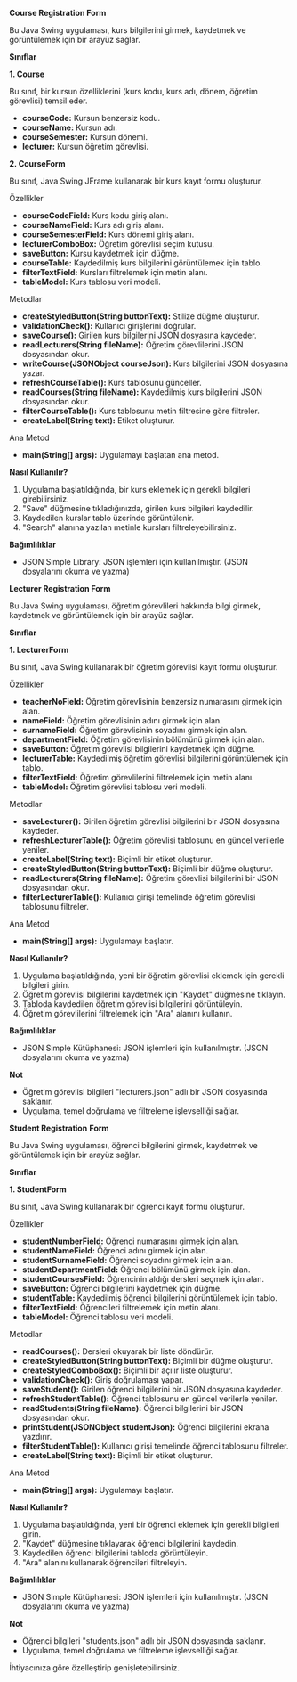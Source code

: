 **Course Registration Form**

Bu Java Swing uygulaması, kurs bilgilerini girmek, kaydetmek ve görüntülemek için bir arayüz sağlar.

**Sınıflar**

**1. Course**

Bu sınıf, bir kursun özelliklerini (kurs kodu, kurs adı, dönem, öğretim görevlisi) temsil eder.

- **courseCode:** Kursun benzersiz kodu.
- **courseName:** Kursun adı.
- **courseSemester:** Kursun dönemi.
- **lecturer:** Kursun öğretim görevlisi.

**2. CourseForm**

Bu sınıf, Java Swing JFrame kullanarak bir kurs kayıt formu oluşturur.

Özellikler

- **courseCodeField:** Kurs kodu giriş alanı.
- **courseNameField:** Kurs adı giriş alanı.
- **courseSemesterField:** Kurs dönemi giriş alanı.
- **lecturerComboBox:** Öğretim görevlisi seçim kutusu.
- **saveButton:** Kursu kaydetmek için düğme.
- **courseTable:** Kaydedilmiş kurs bilgilerini görüntülemek için tablo.
- **filterTextField:** Kursları filtrelemek için metin alanı.
- **tableModel:** Kurs tablosu veri modeli.

Metodlar

- **createStyledButton(String buttonText):** Stilize düğme oluşturur.
- **validationCheck():** Kullanıcı girişlerini doğrular.
- **saveCourse():** Girilen kurs bilgilerini JSON dosyasına kaydeder.
- **readLecturers(String fileName):** Öğretim görevlilerini JSON dosyasından okur.
- **writeCourse(JSONObject courseJson):** Kurs bilgilerini JSON dosyasına yazar.
- **refreshCourseTable():** Kurs tablosunu günceller.
- **readCourses(String fileName):** Kaydedilmiş kurs bilgilerini JSON dosyasından okur.
- **filterCourseTable():** Kurs tablosunu metin filtresine göre filtreler.
- **createLabel(String text):** Etiket oluşturur.

Ana Metod

- **main(String[] args):** Uygulamayı başlatan ana metod.

**Nasıl Kullanılır?**

1. Uygulama başlatıldığında, bir kurs eklemek için gerekli bilgileri girebilirsiniz.
2. "Save" düğmesine tıkladığınızda, girilen kurs bilgileri kaydedilir.
3. Kaydedilen kurslar tablo üzerinde görüntülenir.
4. "Search" alanına yazılan metinle kursları filtreleyebilirsiniz.

**Bağımlılıklar**

- JSON Simple Library: JSON işlemleri için kullanılmıştır. (JSON dosyalarını okuma ve yazma)

**Lecturer Registration Form**

Bu Java Swing uygulaması, öğretim görevlileri hakkında bilgi girmek, kaydetmek ve görüntülemek için bir arayüz sağlar.

**Sınıflar**

**1. LecturerForm**

Bu sınıf, Java Swing kullanarak bir öğretim görevlisi kayıt formu oluşturur.

Özellikler

- **teacherNoField:** Öğretim görevlisinin benzersiz numarasını girmek için alan.
- **nameField:** Öğretim görevlisinin adını girmek için alan.
- **surnameField:** Öğretim görevlisinin soyadını girmek için alan.
- **departmentField:** Öğretim görevlisinin bölümünü girmek için alan.
- **saveButton:** Öğretim görevlisi bilgilerini kaydetmek için düğme.
- **lecturerTable:** Kaydedilmiş öğretim görevlisi bilgilerini görüntülemek için tablo.
- **filterTextField:** Öğretim görevlilerini filtrelemek için metin alanı.
- **tableModel:** Öğretim görevlisi tablosu veri modeli.

Metodlar

- **saveLecturer():** Girilen öğretim görevlisi bilgilerini bir JSON dosyasına kaydeder.
- **refreshLecturerTable():** Öğretim görevlisi tablosunu en güncel verilerle yeniler.
- **createLabel(String text):** Biçimli bir etiket oluşturur.
- **createStyledButton(String buttonText):** Biçimli bir düğme oluşturur.
- **readLecturers(String fileName):** Öğretim görevlisi bilgilerini bir JSON dosyasından okur.
- **filterLecturerTable():** Kullanıcı girişi temelinde öğretim görevlisi tablosunu filtreler.

Ana Metod

- **main(String[] args):** Uygulamayı başlatır.

**Nasıl Kullanılır?**

1. Uygulama başlatıldığında, yeni bir öğretim görevlisi eklemek için gerekli bilgileri girin.
2. Öğretim görevlisi bilgilerini kaydetmek için "Kaydet" düğmesine tıklayın.
3. Tabloda kaydedilen öğretim görevlisi bilgilerini görüntüleyin.
4. Öğretim görevlilerini filtrelemek için "Ara" alanını kullanın.

**Bağımlılıklar**

- JSON Simple Kütüphanesi: JSON işlemleri için kullanılmıştır. (JSON dosyalarını okuma ve yazma)

**Not**

- Öğretim görevlisi bilgileri "lecturers.json" adlı bir JSON dosyasında saklanır.
- Uygulama, temel doğrulama ve filtreleme işlevselliği sağlar.

**Student Registration**  **Form**

Bu Java Swing uygulaması, öğrenci bilgilerini girmek, kaydetmek ve görüntülemek için bir arayüz sağlar.

**Sınıflar**

**1. StudentForm**

Bu sınıf, Java Swing kullanarak bir öğrenci kayıt formu oluşturur.

Özellikler

- **studentNumberField:** Öğrenci numarasını girmek için alan.
- **studentNameField:** Öğrenci adını girmek için alan.
- **studentSurnameField:** Öğrenci soyadını girmek için alan.
- **studentDepartmentField:** Öğrenci bölümünü girmek için alan.
- **studentCoursesField:** Öğrencinin aldığı dersleri seçmek için alan.
- **saveButton:** Öğrenci bilgilerini kaydetmek için düğme.
- **studentTable:** Kaydedilmiş öğrenci bilgilerini görüntülemek için tablo.
- **filterTextField:** Öğrencileri filtrelemek için metin alanı.
- **tableModel:** Öğrenci tablosu veri modeli.

Metodlar

- **readCourses():** Dersleri okuyarak bir liste döndürür.
- **createStyledButton(String buttonText):** Biçimli bir düğme oluşturur.
- **createStyledComboBox():** Biçimli bir açılır liste oluşturur.
- **validationCheck():** Giriş doğrulaması yapar.
- **saveStudent():** Girilen öğrenci bilgilerini bir JSON dosyasına kaydeder.
- **refreshStudentTable():** Öğrenci tablosunu en güncel verilerle yeniler.
- **readStudents(String fileName):** Öğrenci bilgilerini bir JSON dosyasından okur.
- **printStudent(JSONObject studentJson):** Öğrenci bilgilerini ekrana yazdırır.
- **filterStudentTable():** Kullanıcı girişi temelinde öğrenci tablosunu filtreler.
- **createLabel(String text):** Biçimli bir etiket oluşturur.

Ana Metod

- **main(String[] args):** Uygulamayı başlatır.

**Nasıl Kullanılır?**

1. Uygulama başlatıldığında, yeni bir öğrenci eklemek için gerekli bilgileri girin.
2. "Kaydet" düğmesine tıklayarak öğrenci bilgilerini kaydedin.
3. Kaydedilen öğrenci bilgilerini tabloda görüntüleyin.
4. "Ara" alanını kullanarak öğrencileri filtreleyin.

**Bağımlılıklar**

- JSON Simple Kütüphanesi: JSON işlemleri için kullanılmıştır. (JSON dosyalarını okuma ve yazma)

**Not**

- Öğrenci bilgileri "students.json" adlı bir JSON dosyasında saklanır.
- Uygulama, temel doğrulama ve filtreleme işlevselliği sağlar.

İhtiyacınıza göre özelleştirip genişletebilirsiniz.
